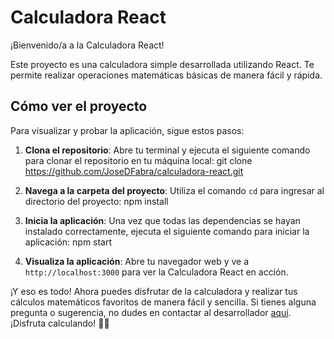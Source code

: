 # Calculadora React

¡Bienvenido/a a la Calculadora React!

Este proyecto es una calculadora simple desarrollada utilizando React. Te permite realizar operaciones matemáticas básicas de manera fácil y rápida.

## Cómo ver el proyecto

Para visualizar y probar la aplicación, sigue estos pasos:

1. **Clona el repositorio**: Abre tu terminal y ejecuta el siguiente comando para clonar el repositorio en tu máquina local:
git clone https://github.com/JoseDFabra/calculadora-react.git

2. **Navega a la carpeta del proyecto**: Utiliza el comando `cd` para ingresar al directorio del proyecto:
npm install

4. **Inicia la aplicación**: Una vez que todas las dependencias se hayan instalado correctamente, ejecuta el siguiente comando para iniciar la aplicación:
npm start

5. **Visualiza la aplicación**: Abre tu navegador web y ve a `http://localhost:3000` para ver la Calculadora React en acción.

¡Y eso es todo! Ahora puedes disfrutar de la calculadora y realizar tus cálculos matemáticos favoritos de manera fácil y sencilla. Si tienes alguna pregunta o sugerencia, no dudes en contactar al desarrollador [aquí](https://github.com/JoseDFabra). ¡Disfruta calculando! 🧮✨
